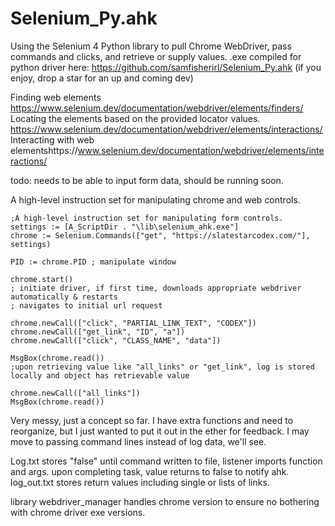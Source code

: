 # Selenium_Py.ahk
Using the Selenium 4 Python library to pull Chrome WebDriver, pass commands and clicks, and retrieve or supply values.
.exe compiled for python driver here:
https://github.com/samfisherirl/Selenium_Py.ahk (if you enjoy, drop a star for an up and coming dev)


Finding web elements https://www.selenium.dev/documentation/webdriver/elements/finders/
Locating the elements based on the provided locator values. https://www.selenium.dev/documentation/webdriver/elements/interactions/
Interacting with web elementshttps://www.selenium.dev/documentation/webdriver/elements/interactions/

todo: needs to be able to input form data, should be running soon.

A high-level instruction set for manipulating chrome and web controls.

```autohotkey
;A high-level instruction set for manipulating form controls.
settings := [A_ScriptDir . "\lib\selenium_ahk.exe"]
chrome := Selenium.Commands(["get", "https://slatestarcodex.com/"], settings)

PID := chrome.PID ; manipulate window

chrome.start()
; initiate driver, if first time, downloads appropriate webdriver automatically & restarts
; navigates to initial url request

chrome.newCall(["click", "PARTIAL_LINK_TEXT", "CODEX"])
chrome.newCall(["get_link", "ID", "a"])
chrome.newCall(["click", "CLASS_NAME", "data"])

MsgBox(chrome.read())
;upon retrieving value like "all_links" or "get_link", log is stored locally and object has retrievable value

chrome.newCall(["all_links"])
MsgBox(chrome.read())
```

Very messy, just a concept so far. I have extra functions and need to reorganize, but I just wanted to put it out in the ether for feedback. I may move to passing command lines instead of log data, we'll see.

Log.txt stores "false" until command written to file, listener imports function and args. upon completing task, value returns to false to notify ahk.
log_out.txt stores return values including single or lists of links.

library webdriver_manager handles chrome version to ensure no bothering with chrome driver exe versions.

